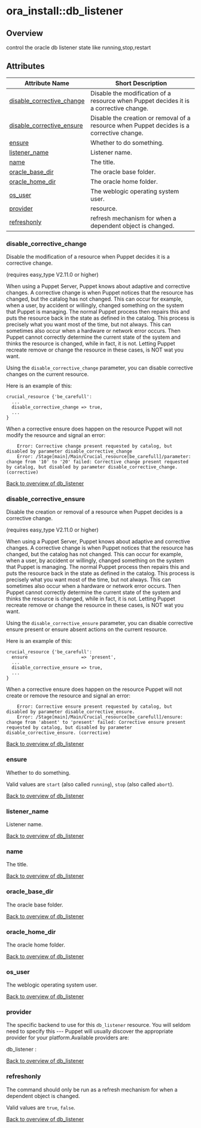 # ora\_install::db_listener

## Overview

control the oracle db listener state like running,stop,restart

## Attributes



Attribute Name                                                      | Short Description                                                                         |
------------------------------------------------------------------- | ----------------------------------------------------------------------------------------- |
[disable_corrective_change](#db_listener_disable_corrective_change) | Disable the modification of a resource when Puppet decides it is a corrective change.     |
[disable_corrective_ensure](#db_listener_disable_corrective_ensure) | Disable the creation or removal of a resource when Puppet decides is a corrective change. |
[ensure](#db_listener_ensure)                                       | Whether to do something.                                                                  |
[listener_name](#db_listener_listener_name)                         | Listener name.                                                                            |
[name](#db_listener_name)                                           | The title.                                                                                |
[oracle_base_dir](#db_listener_oracle_base_dir)                     | The oracle base folder.                                                                   |
[oracle_home_dir](#db_listener_oracle_home_dir)                     | The oracle home folder.                                                                   |
[os_user](#db_listener_os_user)                                     | The weblogic operating system user.                                                       |
[provider](#db_listener_provider)                                   | resource.                                                                                 |
[refreshonly](#db_listener_refreshonly)                             | refresh mechanism for when a dependent object is changed.                                 |




### disable_corrective_change<a name='db_listener_disable_corrective_change'>

Disable the modification of a resource when Puppet decides it is a corrective change.

(requires easy_type V2.11.0 or higher)

When using a Puppet Server, Puppet knows about adaptive and corrective changes. A corrective change
is when Puppet notices that the resource has changed, but the catalog has not changed. This can occur
for example, when a user, by accident or willingly, changed something on the system that Puppet is
managing. The normal Puppet process then repairs this and puts the resource back in the state as defined
in the catalog. This process is precisely what you want most of the time, but not always. This can
sometimes also occur when a hardware or network error occurs. Then Puppet cannot correctly determine
the current state of the system and thinks the resource is changed, while in fact, it is not. Letting
Puppet recreate remove or change the resource in these cases, is NOT wat you want.

Using the `disable_corrective_change` parameter, you can disable corrective changes on the current resource.

Here is an example of this:

    crucial_resource {'be_carefull':
      ...
      disable_corrective_change => true,
      ...
    }

When a corrective ensure does happen on the resource Puppet will not modify the resource
and signal an error:

        Error: Corrective change present requested by catalog, but disabled by parameter disable_corrective_change
        Error: /Stage[main]/Main/Crucial_resource[be_carefull]/parameter: change from '10' to '20' failed: Corrective change present requested by catalog, but disabled by parameter disable_corrective_change. (corrective)



[Back to overview of db_listener](#attributes)

### disable_corrective_ensure<a name='db_listener_disable_corrective_ensure'>

Disable the creation or removal of a resource when Puppet decides is a corrective change.

(requires easy_type V2.11.0 or higher)

When using a Puppet Server, Puppet knows about adaptive and corrective changes. A corrective change
is when Puppet notices that the resource has changed, but the catalog has not changed. This can occur
for example, when a user, by accident or willingly, changed something on the system that Puppet is
managing. The normal Puppet process then repairs this and puts the resource back in the state as defined
in the catalog. This process is precisely what you want most of the time, but not always. This can
sometimes also occur when a hardware or network error occurs. Then Puppet cannot correctly determine
the current state of the system and thinks the resource is changed, while in fact, it is not. Letting
Puppet recreate remove or change the resource in these cases, is NOT wat you want.

Using the `disable_corrective_ensure` parameter, you can disable corrective ensure present or ensure absent actions on the current resource.

Here is an example of this:

    crucial_resource {'be_carefull':
      ensure                    => 'present',
      ...
      disable_corrective_ensure => true,
      ...
    }

When a corrective ensure does happen on the resource Puppet will not create or remove the resource
and signal an error:

        Error: Corrective ensure present requested by catalog, but disabled by parameter disable_corrective_ensure.
        Error: /Stage[main]/Main/Crucial_resource[be_carefull]/ensure: change from 'absent' to 'present' failed: Corrective ensure present requested by catalog, but disabled by parameter disable_corrective_ensure. (corrective)



[Back to overview of db_listener](#attributes)

### ensure<a name='db_listener_ensure'>

Whether to do something.

Valid values are `start` (also called `running`), `stop` (also called `abort`). 

[Back to overview of db_listener](#attributes)

### listener_name<a name='db_listener_listener_name'>

Listener name.



[Back to overview of db_listener](#attributes)

### name<a name='db_listener_name'>

The title.



[Back to overview of db_listener](#attributes)

### oracle_base_dir<a name='db_listener_oracle_base_dir'>

The oracle base folder.



[Back to overview of db_listener](#attributes)

### oracle_home_dir<a name='db_listener_oracle_home_dir'>

The oracle home folder.



[Back to overview of db_listener](#attributes)

### os_user<a name='db_listener_os_user'>

The weblogic operating system user.



[Back to overview of db_listener](#attributes)

### provider<a name='db_listener_provider'>

The specific backend to use for this `db_listener`
resource. You will seldom need to specify this --- Puppet will usually
discover the appropriate provider for your platform.Available providers are:

db_listener
: 



[Back to overview of db_listener](#attributes)

### refreshonly<a name='db_listener_refreshonly'>

The command should only be run as a
refresh mechanism for when a dependent object is changed.

Valid values are `true`, `false`. 

[Back to overview of db_listener](#attributes)

